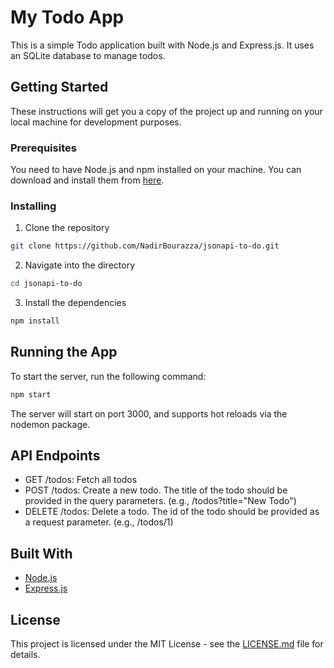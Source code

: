 # My Todo App

This is a simple Todo application built with Node.js and Express.js. It uses an SQLite database to manage todos.

## Getting Started

These instructions will get you a copy of the project up and running on your local machine for development purposes.

### Prerequisites

You need to have Node.js and npm installed on your machine. You can download and install them from [here](https://nodejs.org/en/download/).

### Installing

1. Clone the repository

```bash
git clone https://github.com/NadirBourazza/jsonapi-to-do.git
```

2. Navigate into the directory

```bash
cd jsonapi-to-do
```

3. Install the dependencies

```bash
npm install
```

## Running the App

To start the server, run the following command:

```bash
npm start
```

The server will start on port 3000, and supports hot reloads via the nodemon package.

## API Endpoints

- GET /todos: Fetch all todos
- POST /todos: Create a new todo. The title of the todo should be provided in the query parameters. (e.g., /todos?title="New Todo")
- DELETE /todos: Delete a todo. The id of the todo should be provided as a request parameter. (e.g., /todos/1)

## Built With

- [Node.js](https://nodejs.org/)
- [Express.js](https://expressjs.com/)

## License

This project is licensed under the MIT License - see the [LICENSE.md](LICENSE.md) file for details.
